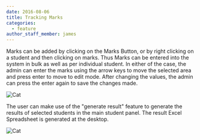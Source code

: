 ```yaml
---
date: 2016-08-06
title: Tracking Marks
categories:
  - feature
author_staff_member: james
---
```

Marks can be added by clicking on the Marks Button, or by right clicking on a student and then clicking on marks. Thus Marks can be entered into the system in bulk as well as per individual student. In either of the case, the admin can enter the marks using the arrow keys to move the selected area and press enter to move to edit mode. After changing the values, the admin can press the enter again to save the changes made.

![Cat](https://esms.github.io/ESMS/images/marks.png)

The user can make use of the "generate result" feature to generate the results of selected students in the main student panel. The result Excel Spreadsheet is generated at the desktop.

![Cat](https://esms.github.io/ESMS/images/rightclick.png)


